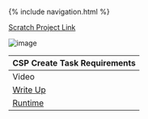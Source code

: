 {% include navigation.html %}

[Scratch Project Link](https://scratch.mit.edu/projects/670317288/)

![image](https://user-images.githubusercontent.com/89223650/161892028-217b6f06-5e49-42ab-9818-1c6f0d81406e.png)

| CSP Create Task Requirements  | 
| ------------- |
| Video |  
| [Write Up](https://gennalynb123.github.io/Individual-Algorithmic-Project/CreateTaskNew) | 
| [Runtime](https://scratch.mit.edu/projects/670317288/) | 





























































































































































































































































































































































































































































































